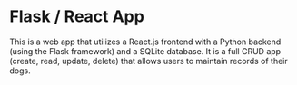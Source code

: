 # Flask / React App
This is a web app that utilizes a React.js frontend with a Python backend (using the Flask framework) and a SQLite database.
It is a full CRUD app (create, read, update, delete) that allows users to maintain records of their dogs.
